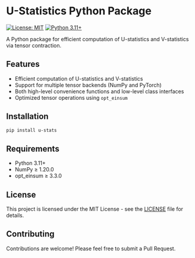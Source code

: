 # U-Statistics Python Package

[![License: MIT](https://img.shields.io/badge/License-MIT-yellow.svg)](https://opensource.org/licenses/MIT)
[![Python 3.11+](https://img.shields.io/badge/python-3.11+-blue.svg)](https://www.python.org/downloads/)

A Python package for efficient computation of U-statistics and V-statistics via tensor contraction.

## Features

- Efficient computation of U-statistics and V-statistics
- Support for multiple tensor backends (NumPy and PyTorch)
- Both high-level convenience functions and low-level class interfaces
- Optimized tensor operations using `opt_einsum`

## Installation

```bash
pip install u-stats
```

## Requirements

- Python 3.11+
- NumPy ≥ 1.20.0
- opt_einsum ≥ 3.3.0

## License

This project is licensed under the MIT License - see the [LICENSE](LICENSE) file for details.

## Contributing

Contributions are welcome! Please feel free to submit a Pull Request.

<!-- ## Citation

If you use this package in your research, please consider citing it:

```bibtex
@software{u-stats,
  author = {Zhang, Ruiqi and Chen, Xingyu},
  title = {U-Statistics Python Package},
  url = {https://github.com/Amedar-Asterisk/U-Statistics-python},
  version = {0.7.1},
  year = {2024}
}
``` -->
